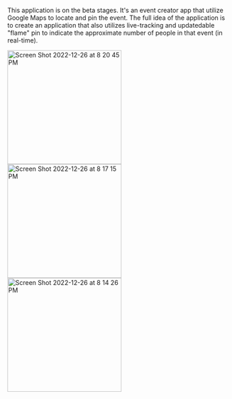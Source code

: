 This application is on the beta stages. It's an event creator app that utilize Google Maps to locate and pin the event.
The full idea of the application is to create an application that also utilizes live-tracking and updatedable "flame" pin to indicate the approximate number of people in that event (in real-time). 


<img width="257" alt="Screen Shot 2022-12-26 at 8 20 45 PM" src="https://user-images.githubusercontent.com/86800635/209599384-f3009228-319a-4816-ac2a-8d903864b8c4.png">
<img width="257" alt="Screen Shot 2022-12-26 at 8 17 15 PM" src="https://user-images.githubusercontent.com/86800635/209599385-f7be3dbb-8ddc-41fc-ba00-21ca5e795377.png">
<img width="257" alt="Screen Shot 2022-12-26 at 8 14 26 PM" src="https://user-images.githubusercontent.com/86800635/209599386-25ae5d79-fb16-498d-bde1-583c422211df.png">
